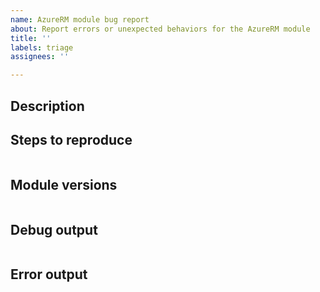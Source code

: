```yaml
---
name: AzureRM module bug report
about: Report errors or unexpected behaviors for the AzureRM module
title: ''
labels: triage
assignees: ''

---
```


<!--

- The AzureRM module has been replaced by the Az module; please see the following document for more information:
    - https://docs.microsoft.com/powershell/azure/new-azureps-module-az
- If you are able to, please migrate to the Az module and see if the issue is reproducible
    - If so, please file an issue using the Az module template
- Please search the existing issues to see if there has been a similar issue filed

-->

## Description



## Steps to reproduce

```powershell

```

## Module versions

<!-- Please run (Get-Module -Name AzureRM* -ListAvailable) and paste the output in the below code block -->

```powershell

```

## Debug output

<!-- Set $DebugPreference='Continue' before running the repro and paste the resulting debug stream in the below code block -->

```

```

## Error output

<!-- Please run Resolve-AzureRmError and paste the output in the below code block -->

```

```
